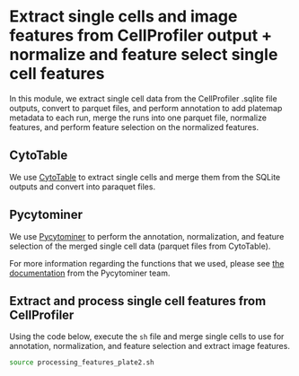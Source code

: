 # Extract single cells and image features from CellProfiler output + normalize and feature select single cell features

In this module, we extract single cell data from the CellProfiler .sqlite file outputs, convert to parquet files, and perform annotation to add platemap metadata to each run, merge the runs into one parquet file, normalize features, and perform feature selection on the normalized features.

## CytoTable

We use [CytoTable](https://github.com/cytomining/CytoTable/tree/main) to extract single cells and merge them from the SQLite outputs and convert into paraquet files.

## Pycytominer

We use [Pycytominer](https://github.com/cytomining/pycytominer) to perform the annotation, normalization, and feature selection of the merged single cell data (parquet files from CytoTable).

For more information regarding the functions that we used, please see [the documentation](https://pycytominer.readthedocs.io/en/latest/) from the Pycytominer team.

## Extract and process single cell features from CellProfiler

Using the code below, execute the `sh` file and merge single cells to use for annotation, normalization, and feature selection and extract image features.

```bash
source processing_features_plate2.sh
```
